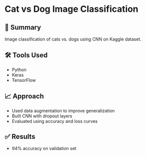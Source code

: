 # Cat vs Dog Image Classification

## 📌 Summary
Image classification of cats vs. dogs using CNN on Kaggle dataset.

## 🛠 Tools Used
- Python
- Keras
- TensorFlow

## 📈 Approach
- Used data augmentation to improve generalization
- Built CNN with dropout layers
- Evaluated using accuracy and loss curves

## ✅ Results
- 94% accuracy on validation set

